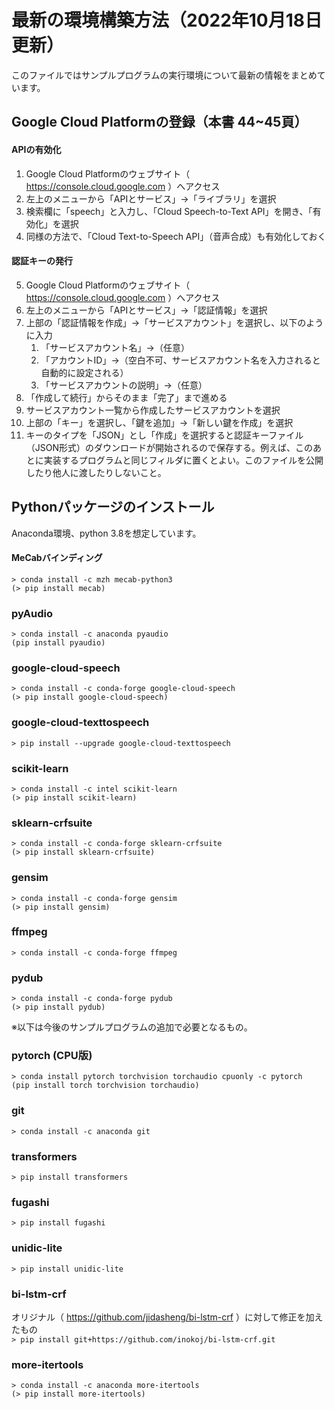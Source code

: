 # 最新の環境構築方法（2022年10月18日 更新）

このファイルではサンプルプログラムの実行環境について最新の情報をまとめています。

## Google Cloud Platformの登録（本書 44~45頁）

#### APIの有効化

1. Google Cloud Platformのウェブサイト（ https://console.cloud.google.com ）へアクセス
1. 左上のメニューから「APIとサービス」→「ライブラリ」を選択
1. 検索欄に「speech」と入力し、「Cloud Speech-to-Text API」を開き、「有効化」を選択
1. 同様の方法で、「Cloud Text-to-Speech API」（音声合成）も有効化しておく

#### 認証キーの発行

5. Google Cloud Platformのウェブサイト（ https://console.cloud.google.com ）へアクセス
1. 左上のメニューから「APIとサービス」→「認証情報」を選択
1. 上部の「認証情報を作成」→「サービスアカウント」を選択し、以下のように入力
	1. 「サービスアカウント名」→（任意）
	1. 「アカウントID」→（空白不可、サービスアカウント名を入力されると自動的に設定される）
	1. 「サービスアカウントの説明」→（任意）
1. 「作成して続行」からそのまま「完了」まで進める
1. サービスアカウント一覧から作成したサービスアカウントを選択
1. 上部の「キー」を選択し、「鍵を追加」→「新しい鍵を作成」を選択
1. キーのタイプを「JSON」とし「作成」を選択すると認証キーファイル（JSON形式）のダウンロードが開始されるので保存する。例えば、このあとに実装するプログラムと同じフィルダに置くとよい。このファイルを公開したり他人に渡したりしないこと。

## Pythonパッケージのインストール

Anaconda環境、python 3.8を想定しています。

#### MeCabバインディング
`> conda install -c mzh mecab-python3`  
`(> pip install mecab)`

### pyAudio
`> conda install -c anaconda pyaudio`  
`(pip install pyaudio)`

### google-cloud-speech
`> conda install -c conda-forge google-cloud-speech`  
`(> pip install google-cloud-speech)`

### google-cloud-texttospeech
`> pip install --upgrade google-cloud-texttospeech`

### scikit-learn
`> conda install -c intel scikit-learn`  
`(> pip install scikit-learn)`

### sklearn-crfsuite
`> conda install -c conda-forge sklearn-crfsuite`  
`(> pip install sklearn-crfsuite)`

### gensim
`> conda install -c conda-forge gensim`  
`(> pip install gensim)`

### ffmpeg
`> conda install -c conda-forge ffmpeg`

### pydub
`> conda install -c conda-forge pydub`  
`(> pip install pydub)`

※以下は今後のサンプルプログラムの追加で必要となるもの。

### pytorch (CPU版)
`> conda install pytorch torchvision torchaudio cpuonly -c pytorch`  
`(pip install torch torchvision torchaudio)`

### git
`> conda install -c anaconda git`

### transformers
`> pip install transformers`

### fugashi
`> pip install fugashi`

### unidic-lite
`> pip install unidic-lite`

### bi-lstm-crf
オリジナル（ https://github.com/jidasheng/bi-lstm-crf ）に対して修正を加えたもの  
`> pip install git+https://github.com/inokoj/bi-lstm-crf.git`

### more-itertools
`> conda install -c anaconda more-itertools`  
`(> pip install more-itertools)`
